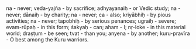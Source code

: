 na - never; veda-yajña - by sacriﬁce; adhyayanaiḥ - or Vedic study; na - never; dānaiḥ - by charity; na - never; ca - also; kriyābhiḥ - by pious activities; na - never; tapobhiḥ - by serious penances; ugraiḥ - severe; evam-rūpaḥ - in this form; śakyaḥ - can; aham - I; nṛ-loke - in this material world; draṣṭum - be seen; tvat - than you; anyena - by another; kuru-pravīra - O best among the Kuru warriors.